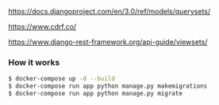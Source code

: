 https://docs.djangoproject.com/en/3.0/ref/models/querysets/


https://www.cdrf.co/

https://www.django-rest-framework.org/api-guide/viewsets/


### How it works
```sh
$ docker-compose up -d --build
$ docker-compose run app python manage.py makemigrations
$ docker-compose run app python manage.py migrate
```
